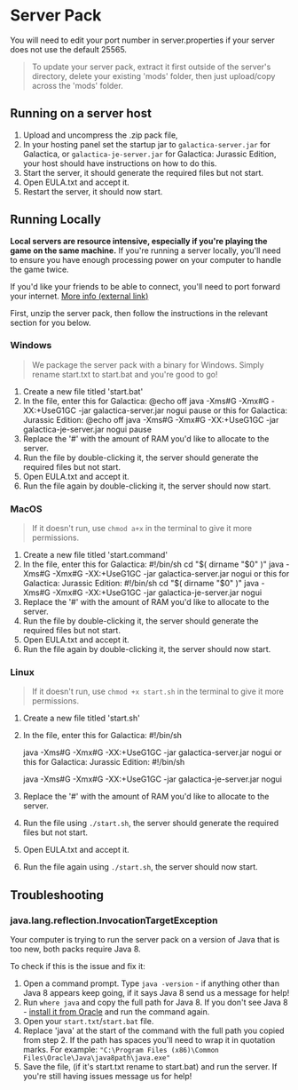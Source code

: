 # Server Pack

<warning>
You will need to edit your port number in server.properties if your server does not use the default 25565.
</warning>

> To update your server pack, extract it first outside of the server's directory, delete your existing 'mods' folder, then just upload/copy across the 'mods' folder.

## Running on a server host
1. Upload and uncompress the .zip pack file,
2. In your hosting panel set the startup jar to `galactica-server.jar` for Galactica, or `galactica-je-server.jar` for Galactica: Jurassic Edition, your host should have instructions on how to do this.
3. Start the server, it should generate the required files but not start.
4. Open EULA.txt and accept it.
5. Restart the server, it should now start.

## Running Locally
<warning>
   <strong>Local servers are resource intensive, especially if you're playing the game on the same machine.</strong>
   If you're running a server locally, you'll need to ensure you have enough processing power on your computer to handle the game twice.
</warning>

If you'd like your friends to be able to connect, you'll need to port forward your internet. [More info (external link)](https://portforward.com)

First, unzip the server pack, then follow the instructions in the relevant section for you below.

### Windows
> We package the server pack with a binary for Windows. Simply rename start.txt to start.bat and you're good to go!
1. Create a new file titled 'start.bat'
2. In the file, enter this for Galactica:
    <code-block>
    @echo off
    java -Xms#G -Xmx#G -XX:+UseG1GC -jar galactica-server.jar nogui
    pause
    </code-block>
    or this for Galactica: Jurassic Edition:
    <code-block>
    @echo off
    java -Xms#G -Xmx#G -XX:+UseG1GC -jar galactica-je-server.jar nogui
    pause
    </code-block>
3. Replace the '#' with the amount of RAM you'd like to allocate to the server.
4. Run the file by double-clicking it, the server should generate the required files but not start.
5. Open EULA.txt and accept it.
6. Run the file again by double-clicking it, the server should now start.

### MacOS
> If it doesn't run, use `chmod a+x` in the terminal to give it more permissions.
1. Create a new file titled 'start.command'
2. In the file, enter this for Galactica:
    <code-block>
    #!/bin/sh
    cd "$( dirname "$0" )"
    java -Xms#G -Xmx#G -XX:+UseG1GC -jar galactica-server.jar nogui
    </code-block>
    or this for Galactica: Jurassic Edition:
    <code-block>
    #!/bin/sh
    cd "$( dirname "$0" )"
    java -Xms#G -Xmx#G -XX:+UseG1GC -jar galactica-je-server.jar nogui
    </code-block>
3. Replace the '#' with the amount of RAM you'd like to allocate to the server.
4. Run the file by double-clicking it, the server should generate the required files but not start.
5. Open EULA.txt and accept it.
6. Run the file again by double-clicking it, the server should now start.

### Linux
> If it doesn't run, use `chmod +x start.sh` in the terminal to give it more permissions.
1. Create a new file titled 'start.sh'
2. In the file, enter this for Galactica:
    <code-block>
    #!/bin/sh
    
    java -Xms#G -Xmx#G -XX:+UseG1GC -jar galactica-server.jar nogui
    </code-block>
    or this for Galactica: Jurassic Edition:
    <code-block>
    #!/bin/sh
    
    java -Xms#G -Xmx#G -XX:+UseG1GC -jar galactica-je-server.jar nogui
    </code-block>
3. Replace the '#' with the amount of RAM you'd like to allocate to the server.
4. Run the file using `./start.sh`, the server should generate the required files but not start.
5. Open EULA.txt and accept it.
6. Run the file again using `./start.sh`, the server should now start.

## Troubleshooting
### java.lang.reflection.InvocationTargetException
Your computer is trying to run the server pack on a version of Java that is too new, both packs require Java 8.

To check if this is the issue and fix it:
1. Open a command prompt. Type `java -version` - if anything other than Java 8 appears keep going, if it says Java 8 send us a message for help!
2. Run `where java` and copy the full path for Java 8. If you don't see Java 8 - [install it from Oracle](https://www.java.com/en/download/manual.jsp) and run the command again.
3. Open your `start.txt`/`start.bat` file.
4. Replace 'java' at the start of the command with the full path you copied from step 2. If the path has spaces you'll need to wrap it in quotation marks. For example: `"C:\Program Files (x86)\Common Files\Oracle\Java\java8path\java.exe"`
5. Save the file, (if it's start.txt rename to start.bat) and run the server. If you're still having issues message us for help!
